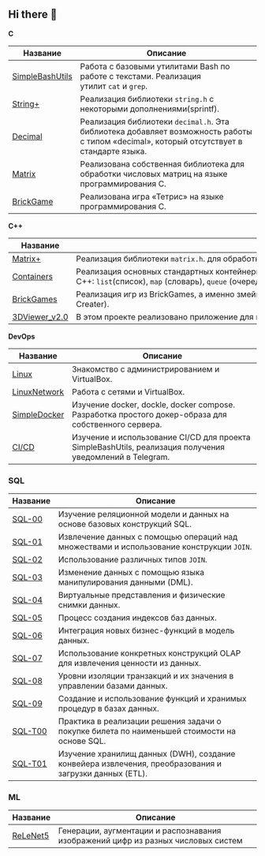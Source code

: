 ## Hi there 👋

<!--
**captaink21/captaink21** is a ✨ _special_ ✨ repository because its `README.md` (this file) appears on your GitHub profile.

Here are some ideas to get you started:

- 🔭 I’m currently working on ...
- 🌱 I’m currently learning ...
- 👯 I’m looking to collaborate on ...
- 🤔 I’m looking for help with ...
- 💬 Ask me about ...
- 📫 How to reach me: ...
- 😄 Pronouns: ...
- ⚡ Fun fact: ...
-->
**С**

| Название | Описание |
| --- | --- |
| [SimpleBashUtils](https://github.com/captaink21/C3_SimpleBashUtils) | Работа с базовыми утилитами Bash по работе с текстами. Реализация утилит `cat` и `grep`. |
| [String+](https://github.com/captaink21/C2_s21_stringplus) | Реализация библиотеки `string.h` с некоторыми дополнениями(sprintf). |
| [Decimal](https://github.com/captaink21/C5_s21_decimal) | Реализация библиотеки `decimal.h`. Эта библиотека добавляет возможность работы с типом «decimal», который отсутствует в стандарте языка. |
| [Matrix](https://github.com/captaink21/C6_s21_matrix)  | Реализована собственная библиотека для обработки числовых матриц на языке программирования C. |
| [BrickGame](https://github.com/captaink21/C7_BrickGame_v1.0) | Реализована игра «Тетрис» на языке программирования С. |

**C++**

| Название | Описание |
| --- | --- |
| [Matrix+](https://github.com/captaink21/CPP1_s21_matrixplus) | Реализация библиотеки `matrix.h`. для обработки числовых матриц используя ООП. |
| [Containers](https://github.com/captaink21/CPP2_s21_containers) | Реализация основных стандартных контейнерных классов языка С++: `list`(список), `map` (словарь), `queue` (очередь), `set` (множество), `multiset`(мультимножество), `stack` (стек), `vector` (вектор), `array` (массив). |
| [BrickGames](https://github.com/captaink21/CPP3_BrickGame_v2.0) | Реализация игр из BrickGames, а именно змейки и тетрис.Используется два вида интерфейса: 1 - консольный, 2 - десктопный (через Qt Creater). |
| [3DViewer_v2.0](https://github.com/captaink21/CPP4_3DViewer_v2.0) | В этом проекте реализовано приложение для просмотра 3D wireframe моделей на C++ в парадигме ООП. |

**DevOps**

| Название | Описание |
| --- | --- |
| [Linux](https://github.com/captaink21/D01_Linux) | Знакомство с администрированием и VirtualBox. |
| [LinuxNetwork](https://github.com/captaink21/DO2_LinuxNetwork) | Работа с сетями и VirtualBox. |
| [SimpleDocker](https://github.com/captaink21/DO5_SimpleDocker) | Изучение docker, dockle, docker compose. Разработка простого докер-образа для собственного сервера. |
| [CI/CD](https://github.com/captaink21/DO6_CICD) | Изучение и использование CI/CD для проекта SimpleBashUtils, реализация получения уведомлений в Telegram. |


### SQL

| Название | Описание |
| --- | --- |
| [SQL-00](https://github.com/captaink21/SQL-00) | Изучение реляционной модели и данных на основе базовых конструкций SQL. |
| [SQL-01](https://github.com/captaink21/SQL-01) | Извлечение данных с помощью операций над множествами и использование конструкции `JOIN`. |
| [SQL-02](https://github.com/captaink21/SQL-02) | Использование различных типов `JOIN`. |
| [SQL-03](https://github.com/captaink21/SQL-03) | Изменение данных с помощью языка манипулирования данными (DML). |
| [SQL-04](https://github.com/captaink21/SQL-04) | Виртуальные представления и физические снимки данных. |
| [SQL-05](https://github.com/captaink21/SQL-05) | Процесс создания индексов баз данных. |
| [SQL-06](https://github.com/captaink21/SQL-06) | Интеграция новых бизнес-функций в модель данных. |
| [SQL-07](https://github.com/captaink21/SQL-07) | Использование конкретных конструкций OLAP для извлечения ценности из данных. |
| [SQL-08](https://github.com/captaink21/SQL-08) | Уровни изоляции транзакций и их значения в управлении базами данных. |
| [SQL-09](https://github.com/captaink21/SQL-09) | Создание и использование функций и хранимых процедур в базах данных. |
| [SQL-T00](https://github.com/captaink21/SQL-T00) | Практика в реализации решения задачи о покупке билета по наименьшей стоимости на основе SQL. |
| [SQL-T01](https://github.com/captaink21/SQL-T01) | Изучение хранилищ данных (DWH), создание конвейера извлечения, преобразования и загрузки данных (ETL). |

### ML

| Название | Описание |
| --- | --- |
| [ReLeNet5](https://github.com/captaink21/ReLeNet5/) | Генерации, аугментации и распознавания изображений цифр из разных числовых систем |

